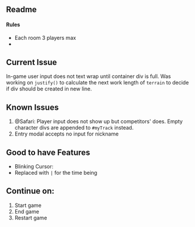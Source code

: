 ## Readme

#### Rules
* Each room 3 players max
*  

## Current Issue
In-game user input does not text wrap until container div is full. Was working on `justify()` to calculate the next work length of `terrain` to decide if div should be created in new line.

## Known Issues
1.  @Safari: Player input does not show up but competitors' does. Empty character divs are appended to `#myTrack` instead.
2. Entry modal accepts no input for nickname

## Good to have Features
* Blinking Cursor:
*  Replaced with `|` for the time being

## Continue on:
1. Start game
2. End game
3. Restart game
